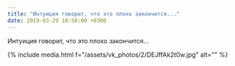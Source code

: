 ```yaml
---
title: "Интуиция говорит, что это плохо закончится..."
date: 2019-03-29 18:58:00 +0300
---
```


Интуиция говорит, что это плохо закончится...

{% include media.html f="/assets/vk_photos/2/DEJffAk2t0w.jpg" alt="" %}
